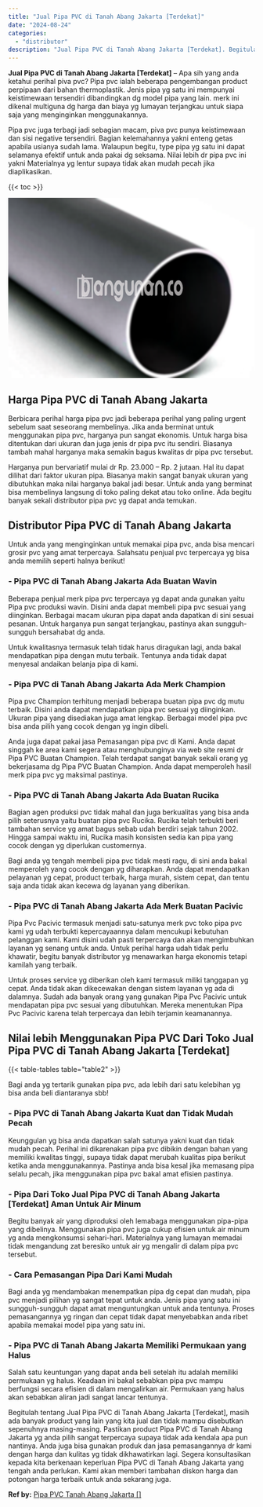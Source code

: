 ```yaml
---
title: "Jual Pipa PVC di Tanah Abang Jakarta [Terdekat]"
date: "2024-08-24"
categories: 
  - "distributor"
description: "Jual Pipa PVC di Tanah Abang Jakarta [Terdekat]. Begitulah tentang Jual Pipa PVC di Tanah Abang Jakarta [Terdekat], masih ada banyak product yang lain yang..."
---
```


**Jual Pipa PVC di Tanah Abang Jakarta \[Terdekat\]** – Apa sih yang anda ketahui perihal piva pvc? Pipa pvc ialah beberapa pengembangan product perpipaan dari bahan thermoplastik. Jenis pipa yg satu ini mempunyai keistimewaan tersendiri dibandingkan dg model pipa yang lain. merk ini dikenal multiguna dg harga dan biaya yg lumayan terjangkau untuk siapa saja yang menginginkan menggunakannya.

Pipa pvc juga terbagi jadi sebagian macam, piva pvc punya keistimewaan dan sisi negative tersendiri. Bagian kelemahannya yakni enteng getas apabila usianya sudah lama. Walaupun begitu, type pipa yg satu ini dapat selamanya efektif untuk anda pakai dg seksama. Nilai lebih dr pipa pvc ini yakni Materialnya yg lentur supaya tidak akan mudah pecah jika diaplikasikan.

{{< toc >}}

![Jual Pipa PVC di Tanah Abang Jakarta [Terdekat]](/images/jaul-pipa-pvc-64.png)

## Harga Pipa PVC di Tanah Abang Jakarta

Berbicara perihal harga pipa pvc jadi beberapa perihal yang paling urgent sebelum saat seseorang membelinya. Jika anda berminat untuk menggunakan pipa pvc, harganya pun sangat ekonomis. Untuk harga bisa ditentukan dari ukuran dan juga jenis dr pipa pvc itu sendiri. Biasanya tambah mahal harganya maka semakin bagus kwalitas dr pipa pvc tersebut.

Harganya pun bervariatif mulai dr Rp. 23.000 – Rp. 2 jutaan. Hal itu dapat dilihat dari faktor ukuran pipa. Biasanya makin sangat banyak ukuran yang dibutuhkan maka nilai harganya bakal jadi besar. Untuk anda yang berminat bisa membelinya langsung di toko paling dekat atau toko online. Ada begitu banyak sekali distributor pipa pvc yg dapat anda temukan.

## Distributor Pipa PVC di Tanah Abang Jakarta

Untuk anda yang menginginkan untuk memakai pipa pvc, anda bisa mencari grosir pvc yang amat terpercaya. Salahsatu penjual pvc terpercaya yg bisa anda memilih seperti halnya berikut!

### \- Pipa PVC di Tanah Abang Jakarta Ada Buatan Wavin

Beberapa penjual merk pipa pvc terpercaya yg dapat anda gunakan yaitu Pipa pvc produksi wavin. Disini anda dapat membeli pipa pvc sesuai yang diinginkan. Berbagai macam ukuran pipa dapat anda dapatkan di sini sesuai pesanan. Untuk harganya pun sangat terjangkau, pastinya akan sungguh-sungguh bersahabat dg anda.

Untuk kwalitasnya termasuk telah tidak harus diragukan lagi, anda bakal mendapatkan pipa dengan mutu terbaik. Tentunya anda tidak dapat menyesal andaikan belanja pipa di kami.

### \- Pipa PVC di Tanah Abang Jakarta Ada Merk Champion

Pipa pvc Champion terhitung menjadi beberapa buatan pipa pvc dg mutu terbaik. Disini anda dapat mendapatkan pipa pvc sesuai yg diinginkan. Ukuran pipa yang disediakan juga amat lengkap. Berbagai model pipa pvc bisa anda pilih yang cocok dengan yg ingin dibeli.

Anda juga dapat pakai jasa Pemasangan pipa pvc di Kami. Anda dapat singgah ke area kami segera atau menghubunginya via web site resmi dr Pipa PVC Buatan Champion. Telah terdapat sangat banyak sekali orang yg bekerjasama dg Pipa PVC Buatan Champion. Anda dapat memperoleh hasil merk pipa pvc yg maksimal pastinya.

### \- Pipa PVC di Tanah Abang Jakarta Ada Buatan Rucika

Bagian agen produksi pvc tidak mahal dan juga berkualitas yang bisa anda pilih seterusnya yaitu buatan pipa pvc Rucika. Rucika telah terbukti beri tambahan service yg amat bagus sebab udah berdiri sejak tahun 2002. Hingga sampai waktu ini, Rucika masih konsisten sedia kan pipa yang cocok dengan yg diperlukan customernya.

Bagi anda yg tengah membeli pipa pvc tidak mesti ragu, di sini anda bakal memperoleh yang cocok dengan yg diharapkan. Anda dapat mendapatkan pelayanan yg cepat, product terbaik, harga murah, sistem cepat, dan tentu saja anda tidak akan kecewa dg layanan yang diberikan.

### \- Pipa PVC di Tanah Abang Jakarta Ada Merk Buatan Pacivic

Pipa Pvc Pacivic termasuk menjadi satu-satunya merk pvc toko pipa pvc kami yg udah terbukti kepercayaannya dalam mencukupi kebutuhan pelanggan kami. Kami disini udah pasti terpercaya dan akan mengimbuhkan layanan yg senang untuk anda. Untuk perihal harga udah tidak perlu khawatir, begitu banyak distributor yg menawarkan harga ekonomis tetapi kamilah yang terbaik.

Untuk proses service yg diberikan oleh kami termasuk miliki tanggapan yg cepat. Anda tidak akan dikecewakan dengan sistem layanan yg ada di dalamnya. Sudah ada banyak orang yang gunakan Pipa Pvc Pacivic untuk mendapatan pipa pvc sesuai yang dibutuhkan. Mereka menentukan Pipa Pvc Pacivic karena telah terpercaya dan lebih terjamin keamanannya.

## Nilai lebih Menggunakan Pipa PVC Dari Toko Jual Pipa PVC di Tanah Abang Jakarta \[Terdekat\]

{{< table-tables table="table2" >}}

Bagi anda yg tertarik gunakan pipa pvc, ada lebih dari satu kelebihan yg bisa anda beli diantaranya sbb!

### \- Pipa PVC di Tanah Abang Jakarta Kuat dan Tidak Mudah Pecah

Keunggulan yg bisa anda dapatkan salah satunya yakni kuat dan tidak mudah pecah. Perihal ini dikarenakan pipa pvc dibikin dengan bahan yang memiliki kwalitas tinggi, supaya tidak dapat merubah kualitas pipa berikut ketika anda menggunakannya. Pastinya anda bisa kesal jika memasang pipa selalu pecah, jika menggunakan pipa pvc bakal amat efisien pastinya.

### \- Pipa Dari Toko Jual Pipa PVC di Tanah Abang Jakarta \[Terdekat\] Aman Untuk Air Minum

Begitu banyak air yang diproduksi oleh lemabaga menggunakan pipa-pipa yang dibelinya. Menggunakan pipa pvc juga cukup efisien untuk air minum yg anda mengkonsumsi sehari-hari. Materialnya yang lumayan memadai tidak mengandung zat beresiko untuk air yg mengalir di dalam pipa pvc tersebut.

### \- Cara Pemasangan Pipa Dari Kami Mudah

Bagi anda yg mendambakan menempatkan pipa dg cepat dan mudah, pipa pvc menjadi pilihan yg sangat tepat untuk anda. Jenis pipa yang satu ini sungguh-sungguh dapat amat menguntungkan untuk anda tentunya. Proses pemasangannya yg ringan dan cepat tidak dapat menyebabkan anda ribet apabila memakai model pipa yang satu ini.

### \- Pipa PVC di Tanah Abang Jakarta Memiliki Permukaan yang Halus

Salah satu keuntungan yang dapat anda beli setelah itu adalah memiliki permukaan yg halus. Keadaan ini bakal sebabkan pipa pvc mampu berfungsi secara efisien di dalam mengalirkan air. Permukaan yang halus akan sebabkan aliran jadi sangat lancar tentunya.

Begitulah tentang Jual Pipa PVC di Tanah Abang Jakarta \[Terdekat\], masih ada banyak product yang lain yang kita jual dan tidak mampu disebutkan sepenuhnya masing-masing. Pastikan product Pipa PVC di Tanah Abang Jakarta yg anda pilih sangat terpercaya supaya tidak ada kendala apa pun nantinya. Anda juga bisa gunakan produk dan jasa pemasangannya dr kami dengan harga dan kulitas yg tidak dikhawatirkan lagi. Segera konsultasikan kepada kita berkenaan keperluan Pipa PVC di Tanah Abang Jakarta yang tengah anda perlukan. Kami akan memberi tambahan diskon harga dan potongan harga terbaik untuk anda sekarang juga.

**Ref by:** [Pipa PVC Tanah Abang Jakarta []](https://id.wikipedia.org/wiki/Pipa)
